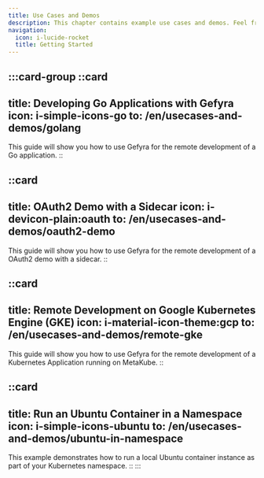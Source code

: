 ```yaml
---
title: Use Cases and Demos
description: This chapter contains example use cases and demos. Feel free to adapt these architectures to your applications.
navigation:
  icon: i-lucide-rocket
  title: Getting Started
---
```


:::card-group
  ::card
  ---
  title: Developing Go Applications with Gefyra
  icon: i-simple-icons-go
  to: /en/usecases-and-demos/golang
  ---
  This guide will show you how to use Gefyra for the remote development of a Go application.
  ::

  ::card
  ---
  title: OAuth2 Demo with a Sidecar
  icon: i-devicon-plain:oauth
  to: /en/usecases-and-demos/oauth2-demo
  ---
  This guide will show you how to use Gefyra for the remote development of a OAuth2 demo with a sidecar.
  ::

  ::card
  ---
  title: Remote Development on Google Kubernetes Engine (GKE)
  icon: i-material-icon-theme:gcp
  to: /en/usecases-and-demos/remote-gke
  ---
  This guide will show you how to use Gefyra for the remote development of a Kubernetes Application running on MetaKube.
  ::

  ::card
  ---
  title: Run an Ubuntu Container in a Namespace
  icon: i-simple-icons-ubuntu
  to: /en/usecases-and-demos/ubuntu-in-namespace
  ---
  This example demonstrates how to run a local Ubuntu container instance as part of your Kubernetes namespace.
  ::
:::